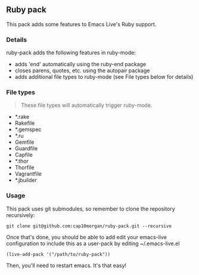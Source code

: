 ## Ruby pack

This pack adds some features to Emacs Live's Ruby support.

### Details

ruby-pack adds the following features in ruby-mode:

* adds 'end' automatically using the ruby-end package
* closes parens, quotes, etc. using the autopair package
* adds additional file types to ruby-mode (see File types below for details)

### File types

> These file types will automatically trigger ruby-mode.

* *.rake
* Rakefile
* *.gemspec
* *.ru
* Gemfile
* Guardfile
* Capfile
* *.thor
* Thorfile
* Vagrantfile
* *.jbuilder

### Usage

This pack uses git submodules, so remember to clone the repository
recursively:

    git clone git@github.com:cap10morgan/ruby-pack.git --recursive

Once that's done, you should be able to add edit your emacs-live
configuration to include this as a user-pack by editing ~/.emacs-live.el

    (live-add-pack '("/path/to/ruby-pack"))

Then, you'll need to restart emacs. It's that easy!
